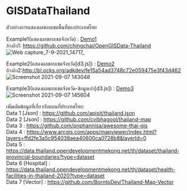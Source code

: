 # GISDataThailand
ตัวอย่างการแสดงผลขอบเขตพื้นที่ของประเทศไทย

Example1(แสดงผลขอบเขตจังหวัด) : [Demo1](https://somnuekm.github.io/GISDataThailand/provinces.html) <br/>
อ้างอิง1: https://github.com/chingchai/OpenGISData-Thailand
![Web capture_7-9-2021_14717_](https://user-images.githubusercontent.com/58202287/132300022-ad7063e7-4ecf-4e2d-ad3b-16b512a15d9f.jpeg) <br/>

Example2(แสดงผลขอบเขตจังหวัด[d3.js]) : [Demo2](https://somnuekm.github.io/GISDataThailand/provincesD3JS.html) <br/>
อ้างอิง2:http://bl.ocks.org/adkdev/fe15a54ad3748c72e059475e3f43d462
![Screenshot 2021-09-07 143048](https://user-images.githubusercontent.com/58202287/132303362-936141b2-ba20-46cb-bcae-c3bb564d7d76.jpg) <br/>

Example3(แสดงผลขอบเขตจังหวัด-ข้อมูลเก่า[d3.js]) : [Demo3](https://somnuekm.github.io/GISDataThailand/oldVer_provincesD3JS.html) <br/>
![Screenshot 2021-09-07 145604](https://user-images.githubusercontent.com/58202287/132307135-ce49ff4c-d3a6-4caf-a8a4-e9290e0f6c00.jpg) <br/>



เพิ่มเติมข้อมูลที่เกี่ยวกับแผนที่ประเทศไทย: <br/>
Data 1 [Json] : https://github.com/apisit/thailand.json <br/>
Data 2 [Json] : https://github.com/cvibhagool/thailand-map <br/>
Data 3 : https://github.com/pnphannisa/awesome-thai-gis <br/>
Data 4 : https://www.arcgis.com/apps/mapviewer/index.html?layers=ffd2fe3a5c954038aea40600ca0728b8&layerId=0 <br/>
Data 5 : https://data.thailand.opendevelopmentmekong.net/th/dataset/thailand-provincial-boundaries?type=dataset <br/>
Data 6 [Hospital] : https://data.thailand.opendevelopmentmekong.net/th/dataset/health-facilities-in-thailand-2020?type=dataset <br/>
Data 7 [Vector] : https://github.com/BorntoDev/Thailand-Map-Vector <br/>


